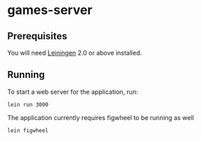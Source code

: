 # games-server

## Prerequisites

You will need [Leiningen][1] 2.0 or above installed.

[1]: https://github.com/technomancy/leiningen

## Running

To start a web server for the application, run:

    lein run 3000

The application currently requires figwheel to be running as well
    
    lein figwheel
